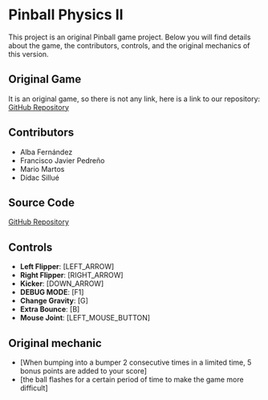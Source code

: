 # Pinball Physics II

This project is an original Pinball game project. Below you will find details about the game, the contributors, controls, and the original mechanics of this version.

## Original Game
It is an original game, so there is not any link, here is a link to our repository: [GitHub Repository](https://github.com/digui048/Pinball_Physics_II)

## Contributors
- Alba Fernández
- Francisco Javier Pedreño
- Mario Martos
- Dídac Sillué

## Source Code
[GitHub Repository](https://github.com/digui048/Pinball_Physics_II)

## Controls
- **Left Flipper**: [LEFT_ARROW]
- **Right Flipper**: [RIGHT_ARROW]
- **Kicker**: [DOWN_ARROW]
- **DEBUG MODE**: [F1]
- **Change Gravity**: [G]
- **Extra Bounce**: [B]
- **Mouse Joint**: [LEFT_MOUSE_BUTTON]

## Original mechanic
- [When bumping into a bumper 2 consecutive times in a limited time, 5 bonus points are added to your score]
- [the ball flashes for a certain period of time to make the game more difficult]
